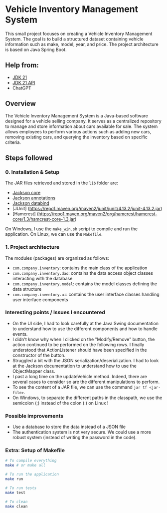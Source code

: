 # Vehicle Inventory Management System

This small project focuses on creating a Vehicle Inventory Management System. The goal is to build a structured dataset containing vehicle information such as make, model, year, and price. The project architecture is based on Java Spring Boot.

## Help from:

- [JDK 21](https://docs.oracle.com/en/java/javase/21/)
- [JDK 21 API](https://docs.oracle.com/en/java/javase/21/docs/api/index.html)
- ChatGPT

## Overview

The Vehicle Inventory Management System is a Java-based software designed for a vehicle selling company. It serves as a centralized repository to manage and store information about cars available for sale. The system allows employees to perform various actions such as adding new cars, removing existing cars, and querying the inventory based on specific criteria.

## Steps followed

### 0. Installation & Setup

The JAR files retrieved and stored in the `lib` folder are:

- [Jackson core](https://repo1.maven.org/maven2/com/fasterxml/jackson/core/jackson-core/2.14.0/jackson-core-2.14.0.jar)
- [Jackson annotations](https://repo1.maven.org/maven2/com/fasterxml/jackson/core/jackson-annotations/2.14.0/jackson-annotations-2.14.0.jar)
- [Jackson databind](https://repo1.maven.org/maven2/com/fasterxml/jackson/core/jackson-databind/2.14.0/jackson-databind-2.14.0.jar)
- [JUnit] (https://repo1.maven.org/maven2/junit/junit/4.13.2/junit-4.13.2.jar)
- [Hamcrest] (https://repo1.maven.org/maven2/org/hamcrest/hamcrest-core/1.3/hamcrest-core-1.3.jar)

On Windows, I use the `make_win.sh` script to compile and run the application. On Linux, we can use the `Makefile`.

### 1. Project architecture

The modules (packages) are organized as follows:

- `com.company.inventory`: contains the main class of the application
- `com.company.inventory.dao`: contains the data access object classes interacting with the database
- `com.company.inventory.model`: contains the model classes defining the data structure
- `com.company.inventory.ui`: contains the user interface classes handling user interface components

### Interesting points / Issues I encountered

- On the UI side, I had to look carefully at the Java Swing documentation to understand how to use the different components and how to handle events.
- I didn't know why when I clicked on the "Modify/Remove" button, the action continued to be performed on the following rows. I finally understood that ActionListener should have been specified in the constructor of the button.
- Struggled a bit with the JSON serialization/deserialization. I had to look at the Jackson documentation to understand how to use the ObjectMapper class.
- I past a long time on the updateVehicle method. Indeed, there are several cases to consider so are the different manipulations to perform.
- To see the content of a JAR file, we can use the command `jar tf <jar-file>`.
- On Windows, to separate the different paths in the classpath, we use the semicolon (;) instead of the colon (:) on Linux !

### Possible improvements

- Use a database to store the data instead of a JSON file
- The authentication system is not very secure. We could use a more robust system (instead of writing the password in the code).

### Extra: Setup of Makefile

```bash
# To compile everything
make # or make all

# To run the application
make run

# To run tests
make test

# To clean
make clean
```
